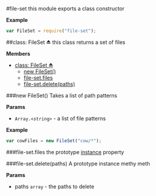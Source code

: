 <a name="module_file-set"></a>
#file-set
this module exports a class constructor

**Example**  
```js
var FileSet = require("file-set");
```

<a name="exp_module_file-set"></a>
##class: FileSet ⏏
this class returns a set of files

**Members**

* [class: FileSet ⏏](#exp_module_file-set)
  * [new FileSet()](#exp_new_module_file-set)
  * [file-set.files](#module_file-set#files)
  * [file-set.delete(paths)](#module_file-set#delete)

<a name="exp_new_module_file-set"></a>
###new FileSet()
Takes a list of path patterns

**Params**

-  `Array.<string>` - a list of file patterns  

**Example**  
```js
var cowFiles = new FileSet("cow/*");
```

<a name="module_file-set#files"></a>
###file-set.files
the prototype [instance](http://zombo.com) property

<a name="module_file-set#delete"></a>
###file-set.delete(paths)
A prototype instance methy meth

**Params**

- paths `array` - the paths to delete  

